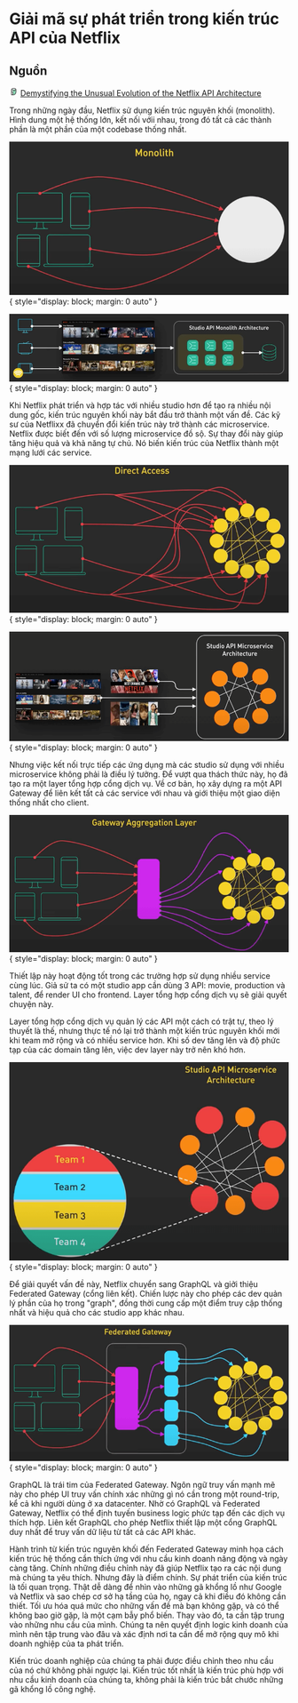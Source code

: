 # Giải mã sự phát triển trong kiến trúc API của Netflix

## Nguồn

<img src="../../../img/bytebytego.png" width="16" height="16"/> [Demystifying the Unusual Evolution of the Netflix API Architecture](https://www.youtube.com/watch?v=Uu32ggF-DWg)

Trong những ngày đầu, Netflix sử dụng kiến trúc nguyên khối (monolith). Hình dung một hệ thống lớn, kết nối vớii nhau, trong đó tất cả các thành phần là một phần của một codebase thống nhất.

![](figure1.png){ style="display: block; margin: 0 auto" }

![](figure2.png){ style="display: block; margin: 0 auto" }

Khi Netflix phát triển và hợp tác với nhiều studio hơn để tạo ra nhiều nội dung gốc, kiến trúc nguyên khối này bắt đầu trở thành một vấn đề. Các kỹ sư của Netflixx đã chuyển đổi kiến trúc này trở thành các microservice. Netflix được biết đến với số lượng microservice đồ sộ. Sự thay đổi này giúp tăng hiệu quả và khả năng tự chủ. Nó biến kiến trúc của Netflix thành một mạng lưới các service.

![](figure3.png){ style="display: block; margin: 0 auto" }

![](figure4.png){ style="display: block; margin: 0 auto" }

Nhưng việc kết nối trực tiếp các ứng dụng mà các studio sử dụng với nhiều microservice không phải là điều lý tưởng. Để vượt qua thách thức này, họ đã tạo ra một layer tổng hợp cổng dịch vụ. Về cơ bản, họ xây dựng ra một API Gateway để liên kết tất cả các service với nhau và giới thiệu một giao diện thống nhất cho client. 

![](figure5.png){ style="display: block; margin: 0 auto" }

Thiết lập này hoạt động tốt trong các trường hợp sử dụng nhiều service cùng lúc. Giả sử ta có một studio app cần dùng 3 API: movie, production và talent, để render UI cho frontend. Layer tổng hợp cổng dịch vụ sẽ giải quyết chuyện này.

Layer tổng hợp cổng dịch vụ quản lý các API một cách có trật tự, theo lý thuyết là thế, nhưng thực tế nó lại trở thành một kiến trúc nguyên khối mới khi team mở rộng và có nhiều service hơn. Khi số dev tăng lên và độ phức tạp của các domain tăng lên, việc dev layer này trở nên khó hơn. 

![](figure6.png){ style="display: block; margin: 0 auto" }

Để giải quyết vấn đề này, Netflix chuyển sang GraphQL và giởi thiệu Federated Gateway (cổng liên kết). Chiến lược này cho phép các dev quản lý phần của họ trong "graph", đồng thời cung cấp một điểm truy cập thống nhất và hiệu quả cho các studio app khác nhau.

![](figure7.png){ style="display: block; margin: 0 auto" }

GraphQL là trái tim của Federated Gateway. Ngôn ngữ truy vấn mạnh mẽ này cho phép UI truy vấn chính xác những gì nó cần trong một round-trip, kể cả khi người dùng ở xa datacenter. Nhờ có GraphQL và Federated Gateway, Netflix có thể định tuyến business logic phức tạp đến các dịch vụ thích hợp. Liên kết GraphQL cho phép Netflix thiết lập một cổng GraphQL duy nhất để truy vấn dữ liệu từ tất cả các API khác. 

Hành trình từ kiến trúc nguyên khối đến Federated Gateway minh họa cách kiến trúc hệ thống cần thích ứng với nhu cầu kinh doanh năng động và ngày càng tăng. Chính những điều chỉnh này đã giúp Netflix tạo ra các nội dung mà chúng ta yêu thích. Nhưng đây là điểm chính. Sự phát triển của kiến trúc là tối quan trọng. Thật dễ dàng để nhìn vào những gã khổng lồ như Google và Netflix và sao chép cơ sở hạ tầng của họ, ngay cả khi điều đó không cần thiết. Tối ưu hóa quá mức cho những vấn đề mà bạn không gặp, và có thể không bao giờ gặp, là một cạm bẫy phổ biến. Thay vào đó, ta cần tập trung vào những nhu cầu của mình. Chúng ta nên quyết định logic kinh doanh của mình nên tập trung vào đâu và xác định nơi ta cần để mở rộng quy mô khi doanh nghiệp của ta phát triển. 

Kiến trúc doanh nghiệp của chúng ta phải được điều chỉnh theo nhu cầu của nó chứ không phải ngược lại. Kiến trúc tốt nhất là kiến trúc phù hợp với nhu cầu kinh doanh của chúng ta, không phải là kiến trúc bắt chước những gã khổng lồ công nghệ.
